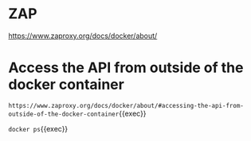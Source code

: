 # ZAP


https://www.zaproxy.org/docs/docker/about/


# Access the API from outside of the docker container

`https://www.zaproxy.org/docs/docker/about/#accessing-the-api-from-outside-of-the-docker-container`{{exec}}

`docker ps`{{exec}}
